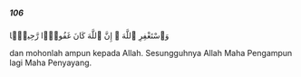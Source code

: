 ##### 106

<span class="ayah">وَٱسْتَغْفِرِ ٱللَّهَ ۖ إِنَّ ٱللَّهَ كَانَ غَفُورًۭا رَّحِيمًۭا</span>

<span class="ayah_translation">dan mohonlah ampun kepada Allah. Sesungguhnya Allah Maha Pengampun lagi Maha Penyayang.</span>

